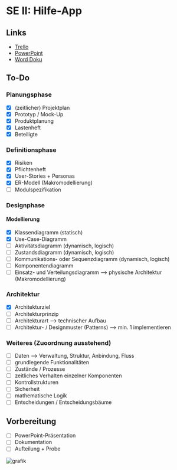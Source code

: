 # SE II: Hilfe-App
## Links
- [Trello](https://trello.com/b/KMd20AeE/se-ii-backlog)
- [PowerPoint](https://bwedu-my.sharepoint.com/:p:/g/personal/babett_mueller_bwedu_de/EZ5dY9wO2mBMu9PWVi-PfZ0BoKMZNsoxCf-eLEfTO68Zcg?e=6KOF0J)
- [Word Doku](https://bwedu-my.sharepoint.com/:w:/g/personal/babett_mueller_bwedu_de/EahFLI_tXdZNvcbx--LPx2oBljl66OWw3wLPdtVyTaJELg?e=mtJQuL)

## To-Do
### Planungsphase
- [x] (zeitlicher) Projektplan
- [x] Prototyp / Mock-Up
- [x] Produktplanung
- [x] Lastenheft
- [x] Beteiligte

### Definitionsphase
- [x] Risiken
- [x] Pflichtenheft
- [x] User-Stories + Personas
- [x] ER-Modell (Makromodellierung)
- [ ] Modulspezifikation

### Designphase
#### Modellierung
- [x] Klassendiagramm (statisch)
- [x] Use-Case-Diagramm
- [ ] Aktivitätsdiagramm (dynamisch, logisch)
- [ ] Zustandsdiagramm (dynamisch, logisch)
- [ ] Kommunikations- oder Sequenzdiagramm (dynamisch, logisch)
- [ ] Komponentendiagramm 
- [ ] Einsatz- und Verteilungsdiagramm --> physische Architektur (Makromodellierung)

### Architektur
- [x] Architekturziel
- [ ] Architekturprinzip
- [ ] Architekturart --> technischer Aufbau
- [ ] Architektur- / Designmuster (Patterns) --> min. 1 implementieren

### Weiteres (Zuoordnung ausstehend)
- [ ] Daten --> Verwaltung, Struktur, Anbindung, Fluss
- [ ] grundlegende Funktionalitäten
- [ ] Zustände / Prozesse
- [ ] zeitliches Verhalten einzelner Komponenten
- [ ] Kontrollstrukturen
- [ ] Sicherheit
- [ ] mathematische Logik
- [ ] Entscheidungen / Entscheidungsbäume

## Vorbereitung
- [ ] PowerPoint-Präsentation
- [ ] Dokumentation
- [ ] Aufteilung + Probe

![grafik](https://user-images.githubusercontent.com/84374246/172787757-194f5676-8bbf-44de-ae65-a7fc2dfefa1c.png)

